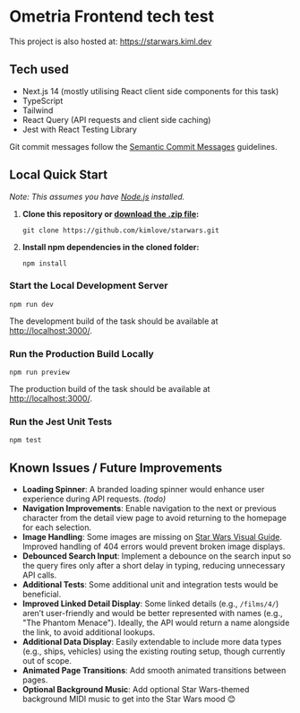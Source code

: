 # Ometria Frontend tech test

This project is also hosted at: https://starwars.kiml.dev

## Tech used

- Next.js 14 (mostly utilising React client side components for this task)
- TypeScript
- Tailwind
- React Query (API requests and client side caching)
- Jest with React Testing Library

Git commit messages follow the [Semantic Commit Messages](https://gist.github.com/joshbuchea/6f47e86d2510bce28f8e7f42ae84c716) guidelines.

## Local Quick Start

_Note: This assumes you have [Node.js](https://nodejs.org/en) installed._

1. **Clone this repository or [download the .zip file](https://github.com/kimlove/starwars/archive/refs/heads/main.zip):**

   `git clone https://github.com/kimlove/starwars.git`

2. **Install npm dependencies in the cloned folder:**

   `npm install`

### Start the Local Development Server

`npm run dev`

The development build of the task should be available at [http://localhost:3000/](http://localhost:3000/).

### Run the Production Build Locally

`npm run preview`

The production build of the task should be available at [http://localhost:3000/](http://localhost:3000/).

### Run the Jest Unit Tests

`npm test`

## Known Issues / Future Improvements

- **Loading Spinner**: A branded loading spinner would enhance user experience during API requests. _(todo)_
- **Navigation Improvements**: Enable navigation to the next or previous character from the detail view page to avoid returning to the homepage for each selection.
- **Image Handling**: Some images are missing on [Star Wars Visual Guide](https://starwars-visualguide.com/). Improved handling of 404 errors would prevent broken image displays.
- **Debounced Search Input**: Implement a debounce on the search input so the query fires only after a short delay in typing, reducing unnecessary API calls.
- **Additional Tests**: Some additional unit and integration tests would be beneficial.
- **Improved Linked Detail Display**: Some linked details (e.g., `/films/4/`) aren’t user-friendly and would be better represented with names (e.g., "The Phantom Menace"). Ideally, the API would return a name alongside the link, to avoid additional lookups.
- **Additional Data Display**: Easily extendable to include more data types (e.g., ships, vehicles) using the existing routing setup, though currently out of scope.
- **Animated Page Transitions**: Add smooth animated transitions between pages.
- **Optional Background Music**: Add optional Star Wars-themed background MIDI music to get into the Star Wars mood 😊
